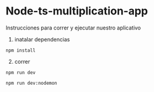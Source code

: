 # Node-ts-multiplication-app

Instrucciones para correr y ejecutar nuestro aplicativo


1. inatalar dependencias
```
npm install
```

2. correr
```
npm run dev

npm run dev:nodemon
```
